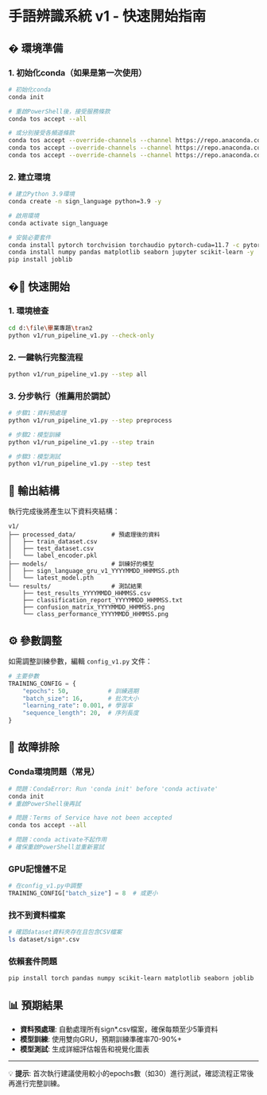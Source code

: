 # 手語辨識系統 v1 - 快速開始指南

## � 環境準備

### 1. 初始化conda（如果是第一次使用）
```bash
# 初始化conda
conda init

# 重啟PowerShell後，接受服務條款
conda tos accept --all

# 或分別接受各頻道條款
conda tos accept --override-channels --channel https://repo.anaconda.com/pkgs/main
conda tos accept --override-channels --channel https://repo.anaconda.com/pkgs/r
conda tos accept --override-channels --channel https://repo.anaconda.com/pkgs/msys2
```

### 2. 建立環境
```bash
# 建立Python 3.9環境
conda create -n sign_language python=3.9 -y

# 啟用環境
conda activate sign_language

# 安裝必要套件
conda install pytorch torchvision torchaudio pytorch-cuda=11.7 -c pytorch -c nvidia -y
conda install numpy pandas matplotlib seaborn jupyter scikit-learn -y
pip install joblib
```

## �🚀 快速開始

### 1. 環境檢查
```bash
cd d:\file\畢業專題\tran2
python v1/run_pipeline_v1.py --check-only
```

### 2. 一鍵執行完整流程
```bash
python v1/run_pipeline_v1.py --step all
```

### 3. 分步執行（推薦用於調試）
```bash
# 步驟1：資料預處理
python v1/run_pipeline_v1.py --step preprocess

# 步驟2：模型訓練  
python v1/run_pipeline_v1.py --step train

# 步驟3：模型測試
python v1/run_pipeline_v1.py --step test
```

## 📁 輸出結構
執行完成後將產生以下資料夾結構：
```
v1/
├── processed_data/          # 預處理後的資料
│   ├── train_dataset.csv
│   ├── test_dataset.csv
│   └── label_encoder.pkl
├── models/                  # 訓練好的模型
│   ├── sign_language_gru_v1_YYYYMMDD_HHMMSS.pth
│   └── latest_model.pth
└── results/                 # 測試結果
    ├── test_results_YYYYMMDD_HHMMSS.csv
    ├── classification_report_YYYYMMDD_HHMMSS.txt
    ├── confusion_matrix_YYYYMMDD_HHMMSS.png
    └── class_performance_YYYYMMDD_HHMMSS.png
```

## ⚙️ 參數調整

如需調整訓練參數，編輯 `config_v1.py` 文件：

```python
# 主要參數
TRAINING_CONFIG = {
    "epochs": 50,           # 訓練週期
    "batch_size": 16,       # 批次大小
    "learning_rate": 0.001, # 學習率
    "sequence_length": 20,  # 序列長度
}
```

## 🔧 故障排除

### Conda環境問題（常見）
```bash
# 問題：CondaError: Run 'conda init' before 'conda activate'
conda init
# 重啟PowerShell後再試

# 問題：Terms of Service have not been accepted
conda tos accept --all

# 問題：conda activate不起作用
# 確保重啟PowerShell並重新嘗試
```

### GPU記憶體不足
```python
# 在config_v1.py中調整
TRAINING_CONFIG["batch_size"] = 8  # 或更小
```

### 找不到資料檔案
```bash
# 確認dataset資料夾存在且包含CSV檔案
ls dataset/sign*.csv
```

### 依賴套件問題
```bash
pip install torch pandas numpy scikit-learn matplotlib seaborn joblib
```

## 📊 預期結果

- **資料預處理**: 自動處理所有sign*.csv檔案，確保每類至少5筆資料
- **模型訓練**: 使用雙向GRU，預期訓練準確率70-90%+
- **模型測試**: 生成詳細評估報告和視覺化圖表

---
💡 **提示**: 首次執行建議使用較小的epochs數（如30）進行測試，確認流程正常後再進行完整訓練。
